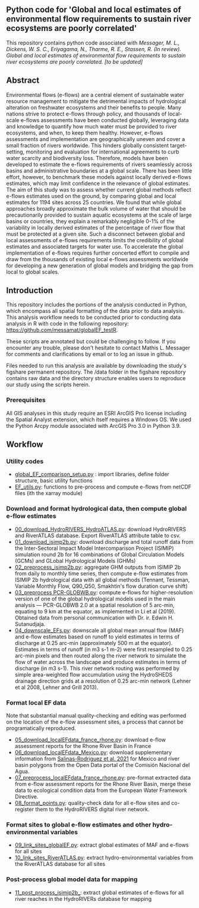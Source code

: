 ## Python code for 'Global and local estimates of environmental flow requirements to sustain river ecosystems are poorly correlated'

This repository contains python code associated with _Messager, M. L., Dickens, W. S. C., Eriyagama, N., Tharme, R. E., Stassen, R. (In review). Global and local estimates of environmental flow requirements to sustain river ecosystems are poorly correlated. [to be updated]_

## Abstract
Environmental flows (e-flows) are a central element of sustainable water resource management to mitigate the detrimental impacts of hydrological alteration on freshwater ecosystems and their benefits to people. Many nations strive to protect e-flows through policy, and thousands of local-scale e-flows assessments have been conducted globally, leveraging data and knowledge to quantify how much water must be provided to river ecosystems, and when, to keep them healthy. However, e-flows assessments and implementation are geographically uneven and cover a small fraction of rivers worldwide. This hinders globally consistent target-setting, monitoring and evaluation for international agreements to curb water scarcity and biodiversity loss. Therefore, models have been developed to estimate the e-flows requirements of rivers seamlessly across basins and administrative boundaries at a global scale. There has been little effort, however, to benchmark these models against locally derived e-flows estimates, which may limit confidence in the relevance of global estimates. The aim of this study was to assess whether current global methods reflect e-flows estimates used on the ground, by comparing global and local estimates for 1194 sites across 25 countries. We found that while global approaches broadly approximate the bulk volume of water that should be precautionarily provided to sustain aquatic ecosystems at the scale of large basins or countries, they explain a remarkably negligible 0-1% of the variability in locally derived estimates of the percentage of river flow that must be protected at a given site. Such a disconnect between global and local assessments of e-flows requirements limits the credibility of global estimates and associated targets for water use. To accelerate the global implementation of e-flows requires further concerted effort to compile and draw from the thousands of existing local e-flows assessments worldwide for developing a new generation of global models and bridging the gap from local to global scales.

## Introduction

This repository includes the portions of the analysis conducted in Python, which encompass all spatial formatting of the
data prior to data analysis. This analysis workflow needs to be conducted prior to conducting data analysis in R with code in the 
following repository: https://github.com/messamat/globalEF_testR. 

These scripts are annotated but could be challenging to follow. If you encounter any trouble, please don't hesitate
to contact Mathis L. Messager for comments and clarifications by email or to log an issue in github.

Files needed to run this analysis are available by downloading the study's figshare permanent repository. 
The /data folder in the figshare repository contains raw data and the directory structure enables users to reproduce our 
study using the scripts herein.

### Prerequisites
All GIS analyses in this study require an ESRI ArcGIS Pro license including the Spatial Analyst extension, 
which itself requires a Windows OS. We used the Python Arcpy module associated with ArcGIS Pro 3.0 in Python 3.9.

## Workflow
### Utility codes
- [global_EF_comparison_setup.py](https://github.com/messamat/globalEF_testPy/blob/master/globalEF_comparison_setup.py) : import libraries, define folder structure, basic utility functions
- [EF_utils.py](https://github.com/messamat/globalEF_testPy/blob/master/EF_utils.py): functions to pre-process and compute e-flows from netCDF files (ith the xarray module)

### Download and format hydrological data, then compute global e-flow estimates
- [00_download_HydroRIVERS_HydroATLAS.py](https://github.com/messamat/globalEF_testPy/blob/master/00_download_HydroRIVERS_HydroATLAS.py): download HydroRIVERS and RiverATLAS database. Export RiverATLAS attribute table to csv.
- [01_download_isimp2b.py](https://github.com/messamat/globalEF_testPy/blob/master/01_download_isimp2b.py): download discharge and total runoff data from the Inter-Sectoral Impact Model Intercomparison Project (ISIMIP) simulation round 2b for 16 combinations of Global Circulation Models (GCMs) and GLobal Hydrological Models (GHMs)
- [02_preprocess_isimp2b.py](https://github.com/messamat/globalEF_testPy/blob/master/02_preprocess_isimp2b.py): aggregate GHM outputs from ISIMIP 2b from daily to monthly time series, then compute e-flow estimates from ISIMIP 2b hydrological data with all global methods (Tennant, Tessman, Variable Monthly Flow, Q90_Q50, Smakhtin's flow duration curve shift)
- [03_preprocess PCR-GLOBWB.py](https://github.com/messamat/globalEF_testPy/blob/master/03_preprocess_PCR-GLOBWB.py): compute e-flows for higher-resolution version of one of the global hydrological models used in the main analysis — PCR-GLOBWB 2.0 at a spatial resolution of 5 arc-min, equating to 9 km at the equator, as implemented in Li et al (2019). Obtained data from personal communication with Dr. ir. Edwin H. Sutanudjaja.
- [04_downscale_EFs.py](https://github.com/messamat/globalEF_testPy/blob/master/04_downscale_EFs.py): downscale all global mean annual flow (MAF) and e-flow estimates based on runoff to yield estimates in terms of discharge at 0.25 arc-min (approximately 500 m at the equator). Estimates in terms of runoff (in m3 s-1 m-2) were first resampled to 0.25 arc-min pixels and then routed along the river network to simulate the flow of water across the landscape and produce estimates in terms of discharge (in m3 s-1). This river network routing was performed by simple area-weighted flow accumulation using the HydroSHEDS drainage direction grids at a resolution of 0.25 arc-min network (Lehner et al 2008, Lehner and Grill 2013). 

### Format local EF data
Note that substantial manual quality-checking and editing was performed on the location of the e-flow assessment sites, 
a process that cannot be programatically reproduced.
- [05_download_localEFdata_france_rhone.py](https://github.com/messamat/globalEF_testPy/blob/master/05_download_localEFdata_france_rhone.py): download e-flow assessment reports for the Rhone River Basin in France
- [06_download_localEFdata_Mexico.py](https://github.com/messamat/globalEF_testPy/blob/master/06_download_localEFdata_Mexico.py): download supplementary information from [Salinas-Rodriguez et al. 2021](https://doi.org/10.3390/su13031240) for Mexico and river basin polygons from the Open Data portal of the Comisión Nacional del Agua. 
- [07_preprocess_localEFdata_france_rhone.py](https://github.com/messamat/globalEF_testPy/blob/master/07_preprocess_localEFdata_france_rhone.py): pre-format extracted data from e-flow assessment reports for the Rhone River Basin, merge these data to ecological condition data from the European Water Framework Directive.
- [08_format_points.py](https://github.com/messamat/globalEF_testPy/blob/master/08_format_points.py): quality-check data for all e-flow sites and co-register them to the HydroRIVERS digital river network.

### Format sites to global e-flow estimates and other hydro-environmental variables
- [09_link_sites_globalEF.py](https://github.com/messamat/globalEF_testPy/blob/master/09_link_sites_globalEF.py): extract global estimates of MAF and e-flows for all sites
- [10_link_sites_RiverATLAS.py](https://github.com/messamat/globalEF_testPy/blob/master/10_link_sites_RiverATLAS.py): extract hydro-environmental variables from the RiverATLAS database for all sites

### Post-process global model data for mapping
- [11_post_process_isimip2b_](https://github.com/messamat/globalEF_testPy/blob/master/10_link_sites_RiverATLAS.py): extract global estimates of e-flows for all river reaches in the HydroRIVERs database for mapping
